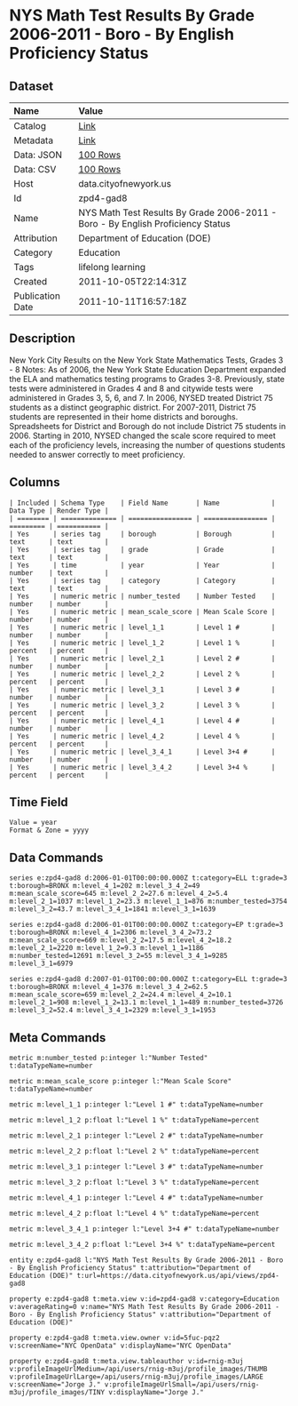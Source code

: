 # NYS Math Test Results By Grade 2006-2011 - Boro - By English Proficiency Status

## Dataset

| Name | Value |
| :--- | :---- |
| Catalog | [Link](https://catalog.data.gov/dataset/nys-math-test-results-by-grade-2006-2011-boro-by-english-proficiency-status-fdef8) |
| Metadata | [Link](https://data.cityofnewyork.us/api/views/zpd4-gad8) |
| Data: JSON | [100 Rows](https://data.cityofnewyork.us/api/views/zpd4-gad8/rows.json?max_rows=100) |
| Data: CSV | [100 Rows](https://data.cityofnewyork.us/api/views/zpd4-gad8/rows.csv?max_rows=100) |
| Host | data.cityofnewyork.us |
| Id | zpd4-gad8 |
| Name | NYS Math Test Results By Grade 2006-2011 - Boro - By English Proficiency Status |
| Attribution | Department of Education (DOE) |
| Category | Education |
| Tags | lifelong learning |
| Created | 2011-10-05T22:14:31Z |
| Publication Date | 2011-10-11T16:57:18Z |

## Description

New York City Results on the New York State Mathematics Tests, Grades 3 - 8
Notes:
As of 2006, the New York State Education Department expanded the ELA and mathematics testing programs to Grades 3-8. Previously, state tests were administered in Grades 4 and 8 and citywide tests were administered in Grades 3, 5, 6, and 7.
In 2006, NYSED treated District 75 students as a distinct geographic district. For 2007-2011, District 75 students are represented in their home districts and boroughs. Spreadsheets for District and Borough do not include District 75 students in 2006.
Starting in 2010, NYSED changed the scale score required to meet each of the proficiency levels, increasing the number of questions students needed to answer correctly to meet proficiency.

## Columns

```ls
| Included | Schema Type    | Field Name       | Name             | Data Type | Render Type |
| ======== | ============== | ================ | ================ | ========= | =========== |
| Yes      | series tag     | borough          | Borough          | text      | text        |
| Yes      | series tag     | grade            | Grade            | text      | text        |
| Yes      | time           | year             | Year             | number    | text        |
| Yes      | series tag     | category         | Category         | text      | text        |
| Yes      | numeric metric | number_tested    | Number Tested    | number    | number      |
| Yes      | numeric metric | mean_scale_score | Mean Scale Score | number    | number      |
| Yes      | numeric metric | level_1_1        | Level 1 #        | number    | number      |
| Yes      | numeric metric | level_1_2        | Level 1 %        | percent   | percent     |
| Yes      | numeric metric | level_2_1        | Level 2 #        | number    | number      |
| Yes      | numeric metric | level_2_2        | Level 2 %        | percent   | percent     |
| Yes      | numeric metric | level_3_1        | Level 3 #        | number    | number      |
| Yes      | numeric metric | level_3_2        | Level 3 %        | percent   | percent     |
| Yes      | numeric metric | level_4_1        | Level 4 #        | number    | number      |
| Yes      | numeric metric | level_4_2        | Level 4 %        | percent   | percent     |
| Yes      | numeric metric | level_3_4_1      | Level 3+4 #      | number    | number      |
| Yes      | numeric metric | level_3_4_2      | Level 3+4 %      | percent   | percent     |
```

## Time Field

```ls
Value = year
Format & Zone = yyyy
```

## Data Commands

```ls
series e:zpd4-gad8 d:2006-01-01T00:00:00.000Z t:category=ELL t:grade=3 t:borough=BRONX m:level_4_1=202 m:level_3_4_2=49 m:mean_scale_score=645 m:level_2_2=27.6 m:level_4_2=5.4 m:level_2_1=1037 m:level_1_2=23.3 m:level_1_1=876 m:number_tested=3754 m:level_3_2=43.7 m:level_3_4_1=1841 m:level_3_1=1639

series e:zpd4-gad8 d:2006-01-01T00:00:00.000Z t:category=EP t:grade=3 t:borough=BRONX m:level_4_1=2306 m:level_3_4_2=73.2 m:mean_scale_score=669 m:level_2_2=17.5 m:level_4_2=18.2 m:level_2_1=2220 m:level_1_2=9.3 m:level_1_1=1186 m:number_tested=12691 m:level_3_2=55 m:level_3_4_1=9285 m:level_3_1=6979

series e:zpd4-gad8 d:2007-01-01T00:00:00.000Z t:category=ELL t:grade=3 t:borough=BRONX m:level_4_1=376 m:level_3_4_2=62.5 m:mean_scale_score=659 m:level_2_2=24.4 m:level_4_2=10.1 m:level_2_1=908 m:level_1_2=13.1 m:level_1_1=489 m:number_tested=3726 m:level_3_2=52.4 m:level_3_4_1=2329 m:level_3_1=1953
```

## Meta Commands

```ls
metric m:number_tested p:integer l:"Number Tested" t:dataTypeName=number

metric m:mean_scale_score p:integer l:"Mean Scale Score" t:dataTypeName=number

metric m:level_1_1 p:integer l:"Level 1 #" t:dataTypeName=number

metric m:level_1_2 p:float l:"Level 1 %" t:dataTypeName=percent

metric m:level_2_1 p:integer l:"Level 2 #" t:dataTypeName=number

metric m:level_2_2 p:float l:"Level 2 %" t:dataTypeName=percent

metric m:level_3_1 p:integer l:"Level 3 #" t:dataTypeName=number

metric m:level_3_2 p:float l:"Level 3 %" t:dataTypeName=percent

metric m:level_4_1 p:integer l:"Level 4 #" t:dataTypeName=number

metric m:level_4_2 p:float l:"Level 4 %" t:dataTypeName=percent

metric m:level_3_4_1 p:integer l:"Level 3+4 #" t:dataTypeName=number

metric m:level_3_4_2 p:float l:"Level 3+4 %" t:dataTypeName=percent

entity e:zpd4-gad8 l:"NYS Math Test Results By Grade 2006-2011 - Boro - By English Proficiency Status" t:attribution="Department of Education (DOE)" t:url=https://data.cityofnewyork.us/api/views/zpd4-gad8

property e:zpd4-gad8 t:meta.view v:id=zpd4-gad8 v:category=Education v:averageRating=0 v:name="NYS Math Test Results By Grade 2006-2011 - Boro - By English Proficiency Status" v:attribution="Department of Education (DOE)"

property e:zpd4-gad8 t:meta.view.owner v:id=5fuc-pqz2 v:screenName="NYC OpenData" v:displayName="NYC OpenData"

property e:zpd4-gad8 t:meta.view.tableauthor v:id=rnig-m3uj v:profileImageUrlMedium=/api/users/rnig-m3uj/profile_images/THUMB v:profileImageUrlLarge=/api/users/rnig-m3uj/profile_images/LARGE v:screenName="Jorge J." v:profileImageUrlSmall=/api/users/rnig-m3uj/profile_images/TINY v:displayName="Jorge J."
```